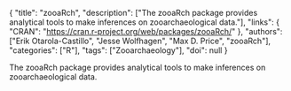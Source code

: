 {
  "title": "zooaRch",
  "description": ["The zooaRch package provides analytical tools to make inferences on zooarchaeological data."],
  "links": {
    "CRAN": "https://cran.r-project.org/web/packages/zooaRch/"
  },
  "authors": ["Erik Otarola-Castillo", "Jesse Wolfhagen", "Max D. Price", "zooaRch"],
  "categories": ["R"],
  "tags": ["Zooarchaeology"],
  "doi": null
}

<!-- Generated by csv2md.R – do not edit by hand -->

The zooaRch package provides analytical tools to make inferences on zooarchaeological data.